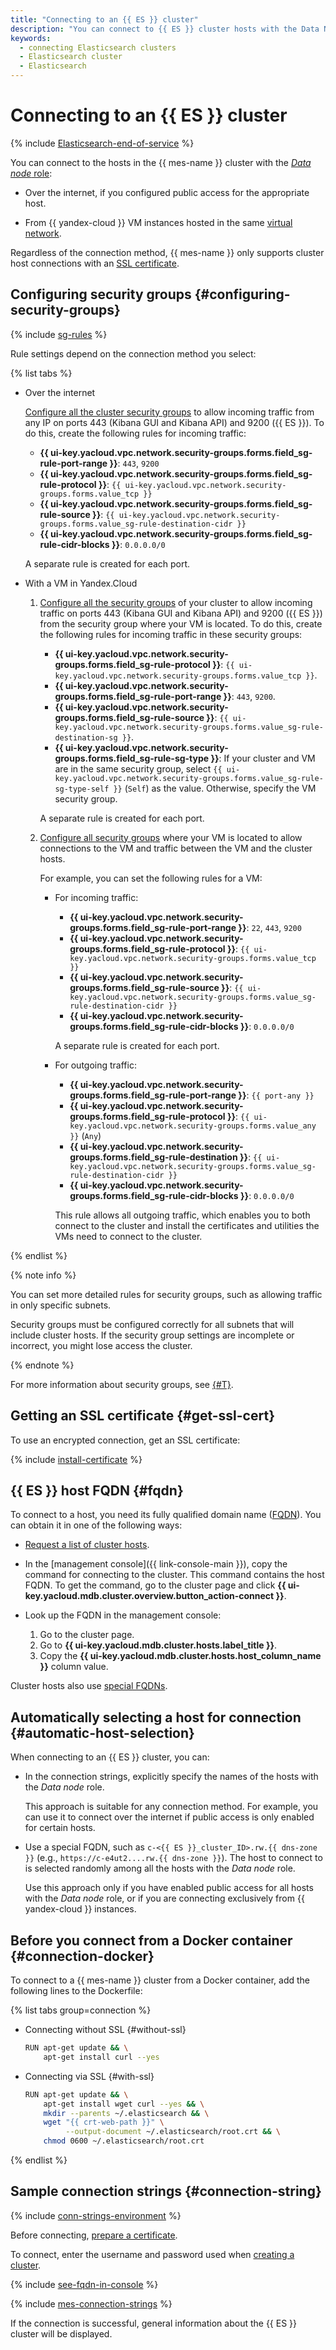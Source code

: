 ```yaml
---
title: "Connecting to an {{ ES }} cluster"
description: "You can connect to {{ ES }} cluster hosts with the Data Node role from the internet if you set up public access to the desired host and from {{ yandex-cloud }} VMs located in the same virtual network."
keywords:
  - connecting Elasticsearch clusters
  - Elasticsearch cluster
  - Elasticsearch
---
```


# Connecting to an {{ ES }} cluster

{% include [Elasticsearch-end-of-service](../../_includes/mdb/mes/note-end-of-service.md) %}

You can connect to the hosts in the {{ mes-name }} cluster with the [_Data node_ role](../concepts/hosts-roles.md#data-node):

* Over the internet, if you configured public access for the appropriate host.


* From {{ yandex-cloud }} VM instances hosted in the same [virtual network](../../vpc/concepts/network.md).


Regardless of the connection method, {{ mes-name }} only supports cluster host connections with an [SSL certificate](#get-ssl-cert).


## Configuring security groups {#configuring-security-groups}

{% include [sg-rules](../../_includes/mdb/sg-rules-connect.md) %}

Rule settings depend on the connection method you select:

{% list tabs %}

- Over the internet

   [Configure all the cluster security groups](../../vpc/operations/security-group-add-rule.md) to allow incoming traffic from any IP on ports 443 (Kibana GUI and Kibana API) and 9200 ({{ ES }}). To do this, create the following rules for incoming traffic:

   * **{{ ui-key.yacloud.vpc.network.security-groups.forms.field_sg-rule-port-range }}**: `443`, `9200`
   * **{{ ui-key.yacloud.vpc.network.security-groups.forms.field_sg-rule-protocol }}**: `{{ ui-key.yacloud.vpc.network.security-groups.forms.value_tcp }}`
   * **{{ ui-key.yacloud.vpc.network.security-groups.forms.field_sg-rule-source }}**: `{{ ui-key.yacloud.vpc.network.security-groups.forms.value_sg-rule-destination-cidr }}`
   * **{{ ui-key.yacloud.vpc.network.security-groups.forms.field_sg-rule-cidr-blocks }}**: `0.0.0.0/0`

   A separate rule is created for each port.

- With a VM in Yandex.Cloud

   1. [Configure all the security groups](../../vpc/operations/security-group-add-rule.md) of your cluster to allow incoming traffic on ports 443 (Kibana GUI and Kibana API) and 9200 ({{ ES }}) from the security group where your VM is located. To do this, create the following rules for incoming traffic in these security groups:

      * **{{ ui-key.yacloud.vpc.network.security-groups.forms.field_sg-rule-protocol }}**: `{{ ui-key.yacloud.vpc.network.security-groups.forms.value_tcp }}`.
      * **{{ ui-key.yacloud.vpc.network.security-groups.forms.field_sg-rule-port-range }}**: `443`, `9200`.
      * **{{ ui-key.yacloud.vpc.network.security-groups.forms.field_sg-rule-source }}**: `{{ ui-key.yacloud.vpc.network.security-groups.forms.value_sg-rule-destination-sg }}`.
      * **{{ ui-key.yacloud.vpc.network.security-groups.forms.field_sg-rule-sg-type }}**: If your cluster and VM are in the same security group, select `{{ ui-key.yacloud.vpc.network.security-groups.forms.value_sg-rule-sg-type-self }}` (`Self`) as the value. Otherwise, specify the VM security group.

      A separate rule is created for each port.

   1. [Configure all security groups](../../vpc/operations/security-group-add-rule.md) where your VM is located to allow connections to the VM and traffic between the VM and the cluster hosts.

      For example, you can set the following rules for a VM:

      * For incoming traffic:

         * **{{ ui-key.yacloud.vpc.network.security-groups.forms.field_sg-rule-port-range }}**: `22`, `443`, `9200`
         * **{{ ui-key.yacloud.vpc.network.security-groups.forms.field_sg-rule-protocol }}**: `{{ ui-key.yacloud.vpc.network.security-groups.forms.value_tcp }}`
         * **{{ ui-key.yacloud.vpc.network.security-groups.forms.field_sg-rule-source }}**: `{{ ui-key.yacloud.vpc.network.security-groups.forms.value_sg-rule-destination-cidr }}`
         * **{{ ui-key.yacloud.vpc.network.security-groups.forms.field_sg-rule-cidr-blocks }}**: `0.0.0.0/0`

         A separate rule is created for each port.

      * For outgoing traffic:

         * **{{ ui-key.yacloud.vpc.network.security-groups.forms.field_sg-rule-port-range }}**: `{{ port-any }}`
         * **{{ ui-key.yacloud.vpc.network.security-groups.forms.field_sg-rule-protocol }}**: `{{ ui-key.yacloud.vpc.network.security-groups.forms.value_any }}` (`Any`)
         * **{{ ui-key.yacloud.vpc.network.security-groups.forms.field_sg-rule-destination }}**: `{{ ui-key.yacloud.vpc.network.security-groups.forms.value_sg-rule-destination-cidr }}`
         * **{{ ui-key.yacloud.vpc.network.security-groups.forms.field_sg-rule-cidr-blocks }}**: `0.0.0.0/0`

         This rule allows all outgoing traffic, which enables you to both connect to the cluster and install the certificates and utilities the VMs need to connect to the cluster.

{% endlist %}

{% note info %}

You can set more detailed rules for security groups, such as allowing traffic in only specific subnets.

Security groups must be configured correctly for all subnets that will include cluster hosts. If the security group settings are incomplete or incorrect, you might lose access the cluster.

{% endnote %}

For more information about security groups, see [{#T}](../concepts/network.md#security-groups).


## Getting an SSL certificate {#get-ssl-cert}

To use an encrypted connection, get an SSL certificate:

{% include [install-certificate](../../_includes/mdb/mes/install-certificate.md) %}

## {{ ES }} host FQDN {#fqdn}

To connect to a host, you need its fully qualified domain name ([FQDN](../concepts/network.md#hostname)). You can obtain it in one of the following ways:

* [Request a list of cluster hosts](cluster-hosts.md#list-hosts).
* In the [management console]({{ link-console-main }}), copy the command for connecting to the cluster. This command contains the host FQDN. To get the command, go to the cluster page and click **{{ ui-key.yacloud.mdb.cluster.overview.button_action-connect }}**.
* Look up the FQDN in the management console:

   1. Go to the cluster page.
   1. Go to **{{ ui-key.yacloud.mdb.cluster.hosts.label_title }}**.
   1. Copy the **{{ ui-key.yacloud.mdb.cluster.hosts.host_column_name }}** column value.

Cluster hosts also use [special FQDNs](#automatic-host-selection).

## Automatically selecting a host for connection {#automatic-host-selection}

When connecting to an {{ ES }} cluster, you can:

* In the connection strings, explicitly specify the names of the hosts with the _Data node_ role.

   This approach is suitable for any connection method. For example, you can use it to connect over the internet if public access is only enabled for certain hosts.

* Use a special FQDN, such as `c-<{{ ES }}_cluster_ID>.rw.{{ dns-zone }}` (e.g., `https://c-e4ut2....rw.{{ dns-zone }}`). The host to connect to is selected randomly among all the hosts with the _Data node_ role.

   Use this approach only if you have enabled public access for all hosts with the _Data node_ role, or if you are connecting exclusively from {{ yandex-cloud }} instances.

## Before you connect from a Docker container {#connection-docker}

To connect to a {{ mes-name }} cluster from a Docker container, add the following lines to the Dockerfile:

{% list tabs group=connection %}


- Connecting without SSL {#without-ssl}

   ```bash
   RUN apt-get update && \
       apt-get install curl --yes
   ```


- Connecting via SSL {#with-ssl}

   ```bash
   RUN apt-get update && \
       apt-get install wget curl --yes && \
       mkdir --parents ~/.elasticsearch && \
       wget "{{ crt-web-path }}" \
            --output-document ~/.elasticsearch/root.crt && \
       chmod 0600 ~/.elasticsearch/root.crt
   ```

{% endlist %}

## Sample connection strings {#connection-string}

{% include [conn-strings-environment](../../_includes/mdb/mes-conn-strings-env.md) %}

Before connecting, [prepare a certificate](#get-ssl-cert).

To connect, enter the username and password used when [creating a cluster](cluster-create.md#create-cluster).

{% include [see-fqdn-in-console](../../_includes/mdb/see-fqdn-in-console.md) %}

{% include [mes-connection-strings](../../_includes/mdb/mes-conn-strings.md) %}

If the connection is successful, general information about the {{ ES }} cluster will be displayed.
